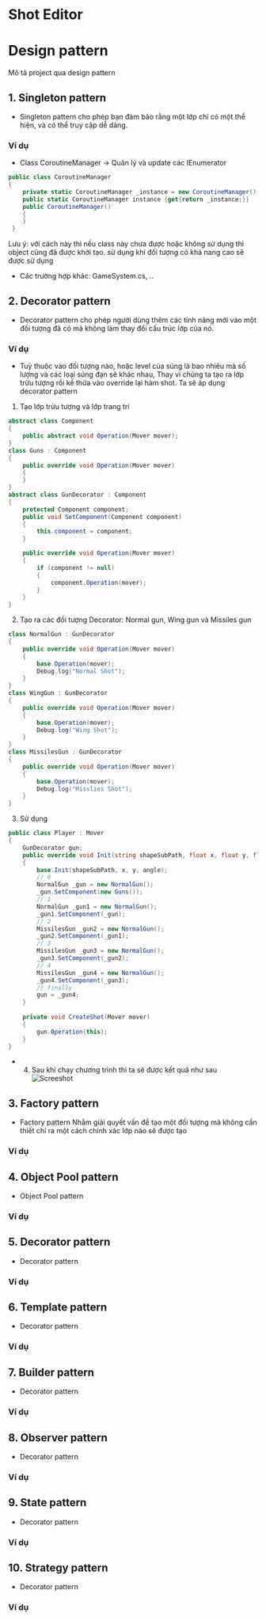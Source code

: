 # Shot Editor
# Design pattern
Mô tả project qua design pattern
## 1. Singleton pattern
- Singleton pattern cho phép bạn đảm bảo rằng một lớp chỉ có một thể hiện, và có thể truy cập dễ dàng.
### Ví dụ
- Class CoroutineManager -> Quản lý và update các IEnumerator
```csharp
public class CoroutineManager
{
    private static CoroutineManager _instance = new CoroutineManager();
    public static CoroutineManager instance {get{return _instance;}}
    public CoroutineManager()
    {
    }
 }
```
Lưu ý: với cách này thì nếu class này chưa được hoặc không sử dụng thì object cũng đã được khởi tạo. sử dụng khi đối tượng có khả nang cao sẽ được sử dụng
- Các trường hợp khác: GameSystem.cs, ..
## 2. Decorator pattern
- Decorator pattern cho phép người dùng thêm các tính năng mới vào một đối tượng đã có mà không làm thay đổi cấu trúc lớp của nó.
### Ví dụ
- Tuỳ thuộc vào đối tượng nào, hoặc level của súng là bao nhiêu mà số lượng và các loại súng đạn sẽ khác nhau, Thay vì chúng ta tạo ra lớp trừu tượng rồi kế thừa vào override lại hàm shot. Ta sẽ áp dụng decorator pattern
1.  Tạo lớp trừu tượng và lớp trang trí
``` csharp
abstract class Component
{
    public abstract void Operation(Mover mover);
}
class Guns : Component
{
    public override void Operation(Mover mover)
    {
    }
}
abstract class GunDecorator : Component
{
    protected Component component;
    public void SetComponent(Component component)
    {
        this.component = component;
    }

    public override void Operation(Mover mover)
    {
        if (component != null)
        {
            component.Operation(mover);
        }
    }
}
```
2. Tạo ra các đối tượng Decorator: Normal gun, Wing gun và Missiles gun
``` csharp
class NormalGun : GunDecorator
{   
    public override void Operation(Mover mover)
    {
        base.Operation(mover);
        Debug.log("Normal Shot");
    }
}
class WingGun : GunDecorator
{   
    public override void Operation(Mover mover)
    {
        base.Operation(mover);
        Debug.log("Wing Shot");
    }
}
class MissilesGun : GunDecorator
{   
    public override void Operation(Mover mover)
    {
        base.Operation(mover);
        Debug.log("Misslies Shot");
    }
}
```
3. Sử dụng 
``` csharp
public class Player : Mover
{
    GunDecorator gun;
    public override void Init(string shapeSubPath, float x, float y, float angle)
    {
        base.Init(shapeSubPath, x, y, angle);
        // 0
        NormalGun _gun = new NormalGun();
        _gun.SetComponent(new Guns());
        // 1
        NormalGun _gun1 = new NormalGun();
        _gun1.SetComponent(_gun);
        // 2
        MissilesGun _gun2 = new NormalGun();
        _gun2.SetComponent(_gun1);
        // 3
        MissilesGun _gun3 = new NormalGun();
        _gun3.SetComponent(_gun2);
        // 4
        MissilesGun _gun4 = new NormalGun();
        _gun4.SetComponent(_gun3);
        // finally
        gun = _gun4;
    }
        
    private void CreateShot(Mover mover)
    {
        gun.Operation(this);
    }
}
```
+ 4. Sau khi chạy chương trình thì ta sẽ được kết quả như sau
![Screeshot](https://github.com/PingAK9/ShootEditor/Image/master/Images/gundecorator.png)

## 3. Factory pattern
- Factory pattern Nhằm giải quyết vấn đề tạo một đối tượng mà không cần thiết chỉ ra một cách chính xác lớp nào sẽ được tạo
### Ví dụ

## 4. Object Pool pattern
- Object Pool pattern
### Ví dụ

## 5. Decorator pattern
- Decorator pattern
### Ví dụ

## 6. Template pattern
- Decorator pattern
### Ví dụ

## 7. Builder pattern
- Decorator pattern
### Ví dụ

## 8. Observer pattern
- Decorator pattern
### Ví dụ

## 9. State pattern
- Decorator pattern
### Ví dụ

## 10. Strategy pattern
- Decorator pattern
### Ví dụ
